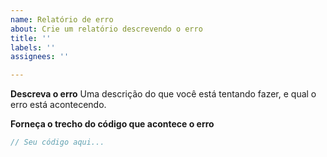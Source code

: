 ```yaml
---
name: Relatório de erro
about: Crie um relatório descrevendo o erro
title: ''
labels: ''
assignees: ''

---
```


**Descreva o erro**
Uma descrição do que você está tentando fazer, e qual o erro está acontecendo.

**Forneça o trecho do código que acontece o erro**
```js
// Seu código aqui...
```
